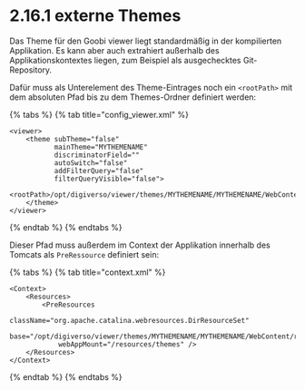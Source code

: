 # 2.16.1 externe Themes

Das Theme für den Goobi viewer liegt standardmäßig in der kompilierten Applikation. Es kann aber auch extrahiert außerhalb des Applikationskontextes liegen, zum Beispiel als ausgechecktes Git-Repository.

Dafür muss als Unterelement des Theme-Eintrages noch ein `<rootPath>` mit dem absoluten Pfad bis zu dem Themes-Ordner definiert werden:

{% tabs %}
{% tab title="config\_viewer.xml" %}
```markup
<viewer>
    <theme subTheme="false" 
           mainTheme="MYTHEMENAME" 
           discriminatorField="" 
           autoSwitch="false"
           addFilterQuery="false" 
           filterQueryVisible="false">
        <rootPath>/opt/digiverso/viewer/themes/MYTHEMENAME/MYTHEMENAME/WebContent/resources/themes/</rootPath>
    </theme>
</viewer>
```
{% endtab %}
{% endtabs %}

Dieser Pfad muss außerdem im Context der Applikation innerhalb des Tomcats als `PreRessource` definiert sein:

{% tabs %}
{% tab title="context.xml" %}
```markup
<Context>
    <Resources>
        <PreResources 
            className="org.apache.catalina.webresources.DirResourceSet"
            base="/opt/digiverso/viewer/themes/MYTHEMENAME/MYTHEMENAME/WebContent/resources/themes"
            webAppMount="/resources/themes" />
    </Resources>
</Context>
```
{% endtab %}
{% endtabs %}

